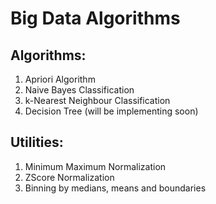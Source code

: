 # Big Data Algorithms

## Algorithms:
  1) Apriori Algorithm
  2) Naive Bayes Classification
  3) k-Nearest Neighbour Classification
  4) Decision Tree (will be implementing soon)

## Utilities:
  1) Minimum Maximum Normalization
  2) ZScore Normalization
  3) Binning by medians, means and boundaries
